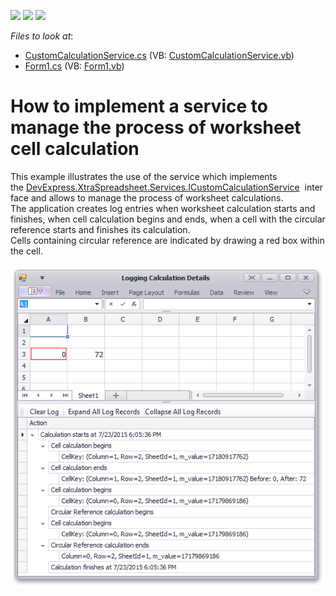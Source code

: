 <!-- default badges list -->
![](https://img.shields.io/endpoint?url=https://codecentral.devexpress.com/api/v1/VersionRange/128613660/15.1.5%2B)
[![](https://img.shields.io/badge/Open_in_DevExpress_Support_Center-FF7200?style=flat-square&logo=DevExpress&logoColor=white)](https://supportcenter.devexpress.com/ticket/details/T270403)
[![](https://img.shields.io/badge/📖_How_to_use_DevExpress_Examples-e9f6fc?style=flat-square)](https://docs.devexpress.com/GeneralInformation/403183)
<!-- default badges end -->
<!-- default file list -->
*Files to look at*:

* [CustomCalculationService.cs](./CS/CustomCalculationServiceExample/CustomCalculationService.cs) (VB: [CustomCalculationService.vb](./VB/CustomCalculationServiceExample/CustomCalculationService.vb))
* [Form1.cs](./CS/CustomCalculationServiceExample/Form1.cs) (VB: [Form1.vb](./VB/CustomCalculationServiceExample/Form1.vb))
<!-- default file list end -->
# How to implement a service to manage the process of worksheet cell calculation


This example illustrates the use of the service which implements the <a href="http://help.devexpress.com/#CoreLibraries/clsDevExpressXtraSpreadsheetServicesICustomCalculationServicetopic">DevExpress.XtraSpreadsheet.Services.ICustomCalculationService</a>  interface and allows to manage the process of worksheet calculations.<br />The application creates log entries when worksheet calculation starts and finishes, when cell calculation begins and ends, when a cell with the circular reference starts and finishes its calculation.<br />Cells containing circular reference are indicated by drawing a red box within the cell.<br /><br /><img src="https://raw.githubusercontent.com/DevExpress-Examples/how-to-implement-a-service-to-manage-the-process-of-worksheet-cell-calculation-t270403/15.1.5+/media/9fc8a8af-314d-11e5-80bf-00155d62480c.png"><br /><br />

<br/>


